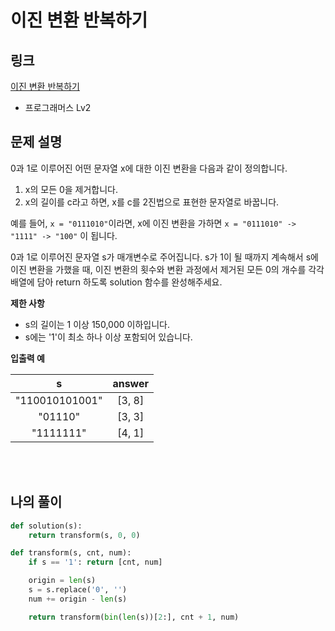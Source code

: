 # 이진 변환 반복하기

## 링크

[이진 변환 반복하기](https://programmers.co.kr/learn/courses/30/lessons/70129)

- 프로그래머스 Lv2

## 문제 설명

0과 1로 이루어진 어떤 문자열 x에 대한 이진 변환을 다음과 같이 정의합니다.

1. x의 모든 0을 제거합니다.
2. x의 길이를 c라고 하면, x를 c를 2진법으로 표현한 문자열로 바꿉니다.

예를 들어, `x = "0111010"`이라면, x에 이진 변환을 가하면 `x = "0111010" -> "1111" -> "100"` 이 됩니다.

0과 1로 이루어진 문자열 s가 매개변수로 주어집니다. s가 1이 될 때까지 계속해서 s에 이진 변환을 가했을 때, 이진 변환의 횟수와 변환 과정에서 제거된 모든 0의 개수를 각각 배열에 담아 return 하도록 solution 함수를 완성해주세요.

**제한 사항**

- s의 길이는 1 이상 150,000 이하입니다.
- s에는 '1'이 최소 하나 이상 포함되어 있습니다.

**입출력 예**

|       s        | answer |
| :------------: | :----: |
| "110010101001" | [3, 8] |
|    "01110"     | [3, 3] |
|   "1111111"    | [4, 1] |

<br></br>

## 나의 풀이

```python
def solution(s):
    return transform(s, 0, 0)

def transform(s, cnt, num):
    if s == '1': return [cnt, num]

    origin = len(s)
    s = s.replace('0', '')
    num += origin - len(s)

    return transform(bin(len(s))[2:], cnt + 1, num)
```
